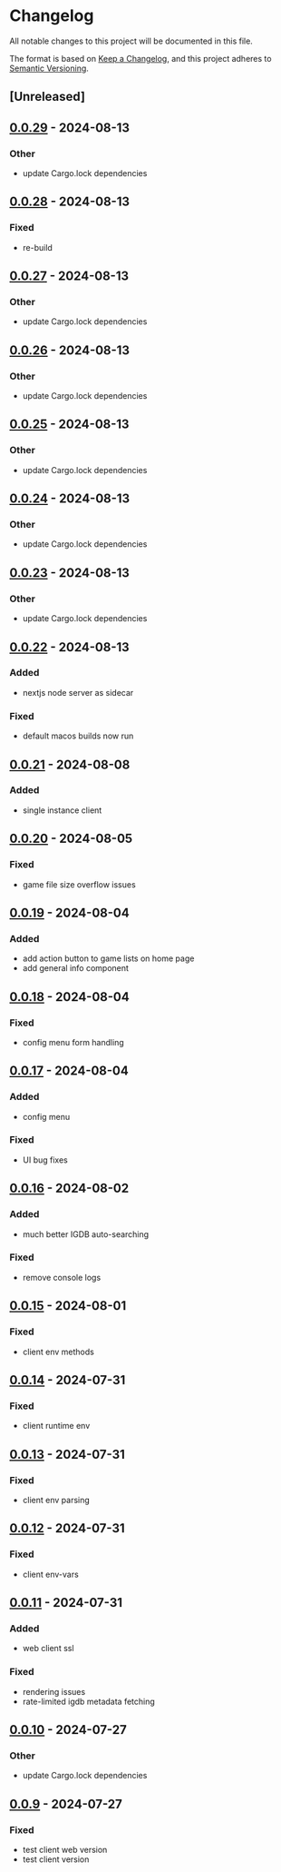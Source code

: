 # Changelog
All notable changes to this project will be documented in this file.

The format is based on [Keep a Changelog](https://keepachangelog.com/en/1.0.0/),
and this project adheres to [Semantic Versioning](https://semver.org/spec/v2.0.0.html).

## [Unreleased]

## [0.0.29](https://github.com/JMBeresford/retrom/compare/retrom-client-v0.0.28...retrom-client-v0.0.29) - 2024-08-13

### Other
- update Cargo.lock dependencies

## [0.0.28](https://github.com/JMBeresford/retrom/compare/retrom-client-v0.0.27...retrom-client-v0.0.28) - 2024-08-13

### Fixed
- re-build

## [0.0.27](https://github.com/JMBeresford/retrom/compare/retrom-client-v0.0.26...retrom-client-v0.0.27) - 2024-08-13

### Other
- update Cargo.lock dependencies

## [0.0.26](https://github.com/JMBeresford/retrom/compare/retrom-client-v0.0.25...retrom-client-v0.0.26) - 2024-08-13

### Other
- update Cargo.lock dependencies

## [0.0.25](https://github.com/JMBeresford/retrom/compare/retrom-client-v0.0.24...retrom-client-v0.0.25) - 2024-08-13

### Other
- update Cargo.lock dependencies

## [0.0.24](https://github.com/JMBeresford/retrom/compare/retrom-client-v0.0.23...retrom-client-v0.0.24) - 2024-08-13

### Other
- update Cargo.lock dependencies

## [0.0.23](https://github.com/JMBeresford/retrom/compare/retrom-client-v0.0.22...retrom-client-v0.0.23) - 2024-08-13

### Other
- update Cargo.lock dependencies

## [0.0.22](https://github.com/JMBeresford/retrom/compare/retrom-client-v0.0.21...retrom-client-v0.0.22) - 2024-08-13

### Added
- nextjs node server as sidecar

### Fixed
- default macos builds now run

## [0.0.21](https://github.com/JMBeresford/retrom/compare/retrom-client-v0.0.20...retrom-client-v0.0.21) - 2024-08-08

### Added
- single instance client

## [0.0.20](https://github.com/JMBeresford/retrom/compare/retrom-client-v0.0.19...retrom-client-v0.0.20) - 2024-08-05

### Fixed
- game file size overflow issues

## [0.0.19](https://github.com/JMBeresford/retrom/compare/retrom-client-v0.0.18...retrom-client-v0.0.19) - 2024-08-04

### Added
- add action button to game lists on home page
- add general info component

## [0.0.18](https://github.com/JMBeresford/retrom/compare/retrom-client-v0.0.17...retrom-client-v0.0.18) - 2024-08-04

### Fixed
- config menu form handling

## [0.0.17](https://github.com/JMBeresford/retrom/compare/retrom-client-v0.0.16...retrom-client-v0.0.17) - 2024-08-04

### Added
- config menu

### Fixed
- UI bug fixes

## [0.0.16](https://github.com/JMBeresford/retrom/compare/retrom-client-v0.0.15...retrom-client-v0.0.16) - 2024-08-02

### Added
- much better IGDB auto-searching

### Fixed
- remove console logs

## [0.0.15](https://github.com/JMBeresford/retrom/compare/retrom-client-v0.0.14...retrom-client-v0.0.15) - 2024-08-01

### Fixed
- client env methods

## [0.0.14](https://github.com/JMBeresford/retrom/compare/retrom-client-v0.0.13...retrom-client-v0.0.14) - 2024-07-31

### Fixed
- client runtime env

## [0.0.13](https://github.com/JMBeresford/retrom/compare/retrom-client-v0.0.12...retrom-client-v0.0.13) - 2024-07-31

### Fixed
- client env parsing

## [0.0.12](https://github.com/JMBeresford/retrom/compare/retrom-client-v0.0.11...retrom-client-v0.0.12) - 2024-07-31

### Fixed
- client env-vars

## [0.0.11](https://github.com/JMBeresford/retrom/compare/retrom-client-v0.0.10...retrom-client-v0.0.11) - 2024-07-31

### Added
- web client ssl

### Fixed
- rendering issues
- rate-limited igdb metadata fetching

## [0.0.10](https://github.com/JMBeresford/retrom/compare/retrom-client-v0.0.9...retrom-client-v0.0.10) - 2024-07-27

### Other
- update Cargo.lock dependencies

## [0.0.9](https://github.com/JMBeresford/retrom/compare/retrom-client-v0.0.8...retrom-client-v0.0.9) - 2024-07-27

### Fixed
- test client web version
- test client version
